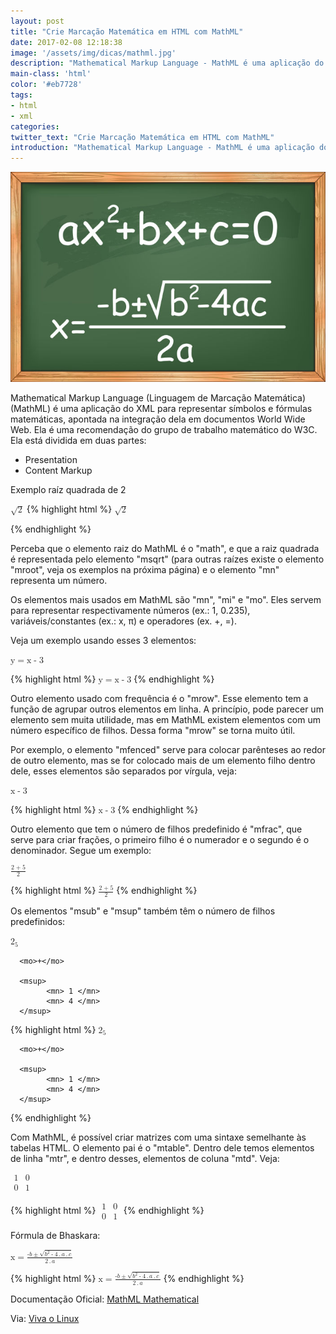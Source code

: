 ```yaml
---
layout: post
title: "Crie Marcação Matemática em HTML com MathML"
date: 2017-02-08 12:18:38
image: '/assets/img/dicas/mathml.jpg'
description: "Mathematical Markup Language - MathML é uma aplicação do XML para representar símbolos e fórmulas matemáticas, apontada na integração dela em documentos World Wide Web."
main-class: 'html'
color: '#eb7728'
tags:
- html
- xml
categories:
twitter_text: "Crie Marcação Matemática em HTML com MathML"
introduction: "Mathematical Markup Language - MathML é uma aplicação do XML para representar símbolos e fórmulas matemáticas, apontada na integração dela em documentos World Wide Web."
---
```


![MathML](/assets/img/dicas/mathml.jpg "MathML Blog Linux")

Mathematical Markup Language (Linguagem de Marcação Matemática) (MathML) é uma aplicação do XML para representar símbolos e fórmulas matemáticas, apontada na integração dela em documentos World Wide Web. Ela é uma recomendação do grupo de trabalho matemático do W3C.
Ela está dividida em duas partes:

+ Presentation
+ Content Markup

Exemplo raíz quadrada de 2
<p>
<math>
      <msqrt>
            <mn>2</mn>
      </msqrt>
</math>
{% highlight html %}
<math>
      <msqrt>
            <mn>2</mn>
      </msqrt>
</math>
</p>
{% endhighlight %}

Perceba que o elemento raiz do MathML é o "math", e que a raiz quadrada é representada pelo elemento "msqrt" (para outras raízes existe o elemento "mroot", veja os exemplos na próxima página) e o elemento "mn" representa um número.

Os elementos mais usados em MathML são "mn", "mi" e "mo". Eles servem para representar respectivamente números (ex.: 1, 0.235), variáveis/constantes (ex.: x, π) e operadores (ex. +, =).

Veja um exemplo usando esses 3 elementos:
<p>
<math>
      <mi> y </mi>
      <mo> = </mo>
      <mi> x </mi>
      <mo> - </mo>
      <mn> 3 </mn>
</math>
</p>
{% highlight html %}
<math>
      <mi> y </mi>
      <mo> = </mo>
      <mi> x </mi>
      <mo> - </mo>
      <mn> 3 </mn>
</math>
{% endhighlight %}

Outro elemento usado com frequência é o "mrow". Esse elemento tem a função de agrupar outros elementos em linha. A princípio, pode parecer um elemento sem muita utilidade, mas em MathML existem elementos com um número específico de filhos. Dessa forma "mrow" se torna muito útil.

Por exemplo, o elemento "mfenced" serve para colocar parênteses ao redor de outro elemento, mas se for colocado mais de um elemento filho dentro dele, esses elementos são separados por vírgula, veja:
<p>
<math>
      <mfenced>
            <mi> x </mi>
            <mo> - </mo>
            <mn> 3 </mn>
      </mfenced>
</math>
</p>
{% highlight html %}
<math>
      <mfenced>
            <mi> x </mi>
            <mo> - </mo>
            <mn> 3 </mn>
      </mfenced>
</math>
{% endhighlight %}

Outro elemento que tem o número de filhos predefinido é "mfrac", que serve para criar frações, o primeiro filho é o numerador e o segundo é o denominador. Segue um exemplo:
<p>
<math>
      <mfrac>
            <mrow>
                  <mn> 2 </mn>
                  <mo> + </mo>
                  <mn> 5 </mn>
            </mrow>
            <mn>2</mn>
      </mfrac>
</math>
</p>
{% highlight html %}
<math>
      <mfrac>
            <mrow>
                  <mn> 2 </mn>
                  <mo> + </mo>
                  <mn> 5 </mn>
            </mrow>
            <mn>2</mn>
      </mfrac>
</math>
{% endhighlight %}

Os elementos "msub" e "msup" também têm o número de filhos predefinidos:

<p>
<math>
      <msub>
            <mn> 2 </mn>
            <mn> 5 </mn>
      </msub>

      <mo>+</mo>

      <msup>
            <mn> 1 </mn>
            <mn> 4 </mn>
      </msup>
</math>
</p>
{% highlight html %}
<math>
      <msub>
            <mn> 2 </mn>
            <mn> 5 </mn>
      </msub>

      <mo>+</mo>

      <msup>
            <mn> 1 </mn>
            <mn> 4 </mn>
      </msup>
</math>
{% endhighlight %}

Com MathML, é possível criar matrizes com uma sintaxe semelhante às tabelas HTML. O elemento pai é o "mtable". Dentro dele temos elementos de linha "mtr", e dentro desses, elementos de coluna "mtd". Veja:

<p>
<math>
      <mfenced><mtable>
            <mtr>
                  <mtd> <mn> 1 </mn> </mtd>
                  <mtd> <mn> 0 </mn> </mtd>
            </mtr>
            <mtr>
                  <mtd> <mn> 0 </mn> </mtd>
                  <mtd> <mn> 1 </mn> </mtd>
            </mtr>
       </mtable></mfenced>
</math>
</p>
{% highlight html %}
<math>
      <mfenced><mtable>
            <mtr>
                  <mtd> <mn> 1 </mn> </mtd>
                  <mtd> <mn> 0 </mn> </mtd>
            </mtr>
            <mtr>
                  <mtd> <mn> 0 </mn> </mtd>
                  <mtd> <mn> 1 </mn> </mtd>
            </mtr>
       </mtable></mfenced>
</math>
{% endhighlight %}

Fórmula de Bhaskara:

<p>
<math>
      <mrow>
            <mn>x</mn>
            <mo>=</mo>
            <mrow>
                  <mfrac>
                        <mrow>
                              <mo>-</mo>
                              <mi>b</mi>
                              <mo>±</mo>
                              <msqrt>
                                    <mrow>
                                         <msup>
                                              <mi>b</mi><mn>2</mn>
                                         </msup>
                                         <mo>-</mo>
                                         <mn>4</mn>
                                         <mo>.</mo>
                                         <mi>a</mi>
                                         <mo>.</mo>
                                         <mi>c</mi>
                                    </mrow>
                              </msqrt>
                        </mrow>
                        <mrow>
                              <mn>2</mn>
                              <mo>.</mo>
                              <mi>a</mi>
                        </mrow>
                  </mfrac>
            </mrow>
      </mrow>
</math>
</p>

{% highlight html %}
<math>
      <mrow>
            <mn>x</mn>
            <mo>=</mo>
            <mrow>
                  <mfrac>
                        <mrow>
                              <mo>-</mo>
                              <mi>b</mi>
                              <mo>±</mo>
                              <msqrt>
                                    <mrow>
                                         <msup>
                                              <mi>b</mi><mn>2</mn>
                                         </msup>
                                         <mo>-</mo>
                                         <mn>4</mn>
                                         <mo>.</mo>
                                         <mi>a</mi>
                                         <mo>.</mo>
                                         <mi>c</mi>
                                    </mrow>
                              </msqrt>
                        </mrow>
                        <mrow>
                              <mn>2</mn>
                              <mo>.</mo>
                              <mi>a</mi>
                        </mrow>
                  </mfrac>
            </mrow>
      </mrow>
</math>
{% endhighlight %}

Documentação Oficial: [MathML Mathematical](https://www.w3.org/Math/)

Via: [Viva o Linux](https://www.vivaolinux.com.br/artigo/MathML-Mathematical-Markup-Language)


